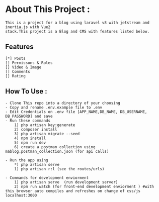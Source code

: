 # About This Project :

    This is a project for a blog using laravel v8 with jetstream and inertia.js with Vue2
    stack.This project is a Blog and CMS with features listed below.

## Features

    [*] Posts
    [] Permissons & Roles
    [] Video & Image
    [] Comments
    [] Rating

## How To Use :

    - Clone This repo into a directory of your choosing
    - Copy and rename .env.example file to .env
    - Edit Credentials on .env file [APP_NAME,DB_NAME, DB_USERNAME, DB_PASSWORD] and save
    - Run these commands
        1) php artisan key:generate
        2) composer install
        3) php artisan migrate --seed
        4) npm install
        5) npm run dev
        6) create a postman collection using mablog.postman_collection.json (for api calls)

    - Run the app using
        *) php artisan serve
        1) php artisan r:l (see the routes/urls)

    - Commands for development enviorment
        1) php artisan serve  (run development server)
        2) npm run watch (for front-end development enviorment ) #with this browser auto compiles and refreshes on change of css/js localhost:3000
